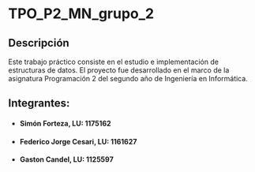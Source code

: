 # TPO_P2_MN_grupo_2
## Descripción

Este trabajo práctico consiste en el estudio e implementación de estructuras de datos. El proyecto fue desarrollado en el marco de la asignatura Programación 2 del segundo año de Ingeniería en Informática.

## Integrantes:

- #### Simón Forteza, LU: 1175162
- #### Federico Jorge Cesari, LU: 1161627
- #### Gaston Candel, LU: 1125597

